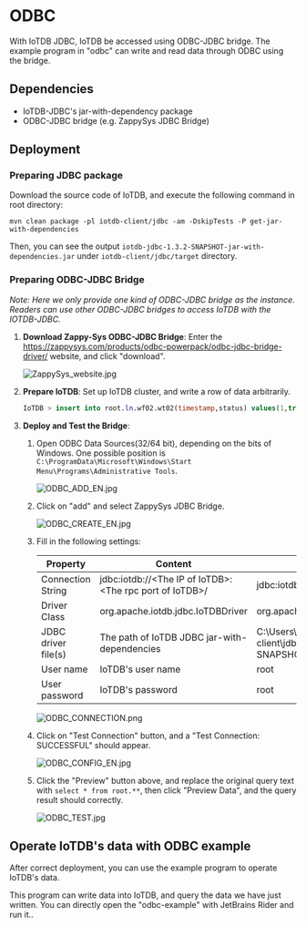 <!--

    Licensed to the Apache Software Foundation (ASF) under one
    or more contributor license agreements.  See the NOTICE file
    distributed with this work for additional information
    regarding copyright ownership.  The ASF licenses this file
    to you under the Apache License, Version 2.0 (the
    "License"); you may not use this file except in compliance
    with the License.  You may obtain a copy of the License at
    
        http://www.apache.org/licenses/LICENSE-2.0
    
    Unless required by applicable law or agreed to in writing,
    software distributed under the License is distributed on an
    "AS IS" BASIS, WITHOUT WARRANTIES OR CONDITIONS OF ANY
    KIND, either express or implied.  See the License for the
    specific language governing permissions and limitations
    under the License.

-->

# ODBC
With IoTDB JDBC, IoTDB be accessed using ODBC-JDBC bridge. The example program in "odbc" can write and read data through ODBC using the bridge.

## Dependencies
* IoTDB-JDBC's jar-with-dependency package
* ODBC-JDBC bridge (e.g. ZappySys JDBC Bridge)

## Deployment
### Preparing JDBC package
Download the source code of IoTDB, and execute the following command in root directory:
```shell
mvn clean package -pl iotdb-client/jdbc -am -DskipTests -P get-jar-with-dependencies
```
Then, you can see the output `iotdb-jdbc-1.3.2-SNAPSHOT-jar-with-dependencies.jar` under `iotdb-client/jdbc/target` directory.

### Preparing ODBC-JDBC Bridge
*Note: Here we only provide one kind of ODBC-JDBC bridge as the instance. Readers can use other ODBC-JDBC bridges to access IoTDB with the IOTDB-JDBC.*
1.  **Download Zappy-Sys ODBC-JDBC Bridge**:
    Enter the https://zappysys.com/products/odbc-powerpack/odbc-jdbc-bridge-driver/ website, and click "download".
    
    ![ZappySys_website.jpg](https://alioss.timecho.com/upload/ZappySys_website.jpg)
    
2. **Prepare IoTDB**: Set up IoTDB cluster, and write a row of data arbitrarily.
    ```sql
    IoTDB > insert into root.ln.wf02.wt02(timestamp,status) values(1,true)
    ```
    
3. **Deploy and Test the Bridge**:
    1. Open ODBC Data Sources(32/64 bit), depending on the bits of Windows. One possible position is `C:\ProgramData\Microsoft\Windows\Start Menu\Programs\Administrative Tools`.

       ![ODBC_ADD_EN.jpg](https://alioss.timecho.com/upload/ODBC_ADD_EN.jpg)
       
    3. Click on "add" and select ZappySys JDBC Bridge.
       
       ![ODBC_CREATE_EN.jpg](https://alioss.timecho.com/upload/ODBC_CREATE_EN.jpg)
       
    5. Fill in the following settings:

       | Property            | Content                                                   | Example                                                                                                            |
       |---------------------|-----------------------------------------------------------|--------------------------------------------------------------------------------------------------------------------|
       | Connection String   | jdbc:iotdb://\<The IP of IoTDB>:\<The rpc port of IoTDB>/ | jdbc:iotdb://127.0.0.1:6667/                                                                                       |
       | Driver Class        | org.apache.iotdb.jdbc.IoTDBDriver                         | org.apache.iotdb.jdbc.IoTDBDriver                                                                                  |
       | JDBC driver file(s) | The path of IoTDB JDBC jar-with-dependencies              | C:\Users\13361\Documents\GitHub\iotdb\iotdb-client\jdbc\target\iotdb-jdbc-1.3.2-SNAPSHOT-jar-with-dependencies.jar |
       | User name           | IoTDB's user name                                         | root                                                                                                               |
       | User password       | IoTDB's password                                          | root                                                                                                               |
       
       ![ODBC_CONNECTION.png](https://alioss.timecho.com/upload/ODBC_CONNECTION.png)
       
    6. Click on "Test Connection" button, and a "Test Connection: SUCCESSFUL" should appear.
   
       ![ODBC_CONFIG_EN.jpg](https://alioss.timecho.com/upload/ODBC_CONFIG_EN.jpg)
       
    7. Click the "Preview" button above, and replace the original query text with `select * from root.**`, then click "Preview Data", and the query result should correctly.
   
       ![ODBC_TEST.jpg](https://alioss.timecho.com/upload/ODBC_TEST.jpg)

## Operate IoTDB's data with ODBC example
After correct deployment, you can use the example program to operate IoTDB's data. 

This program can write data into IoTDB, and query the data we have just written. You can directly open the "odbc-example" with JetBrains Rider and run it..
